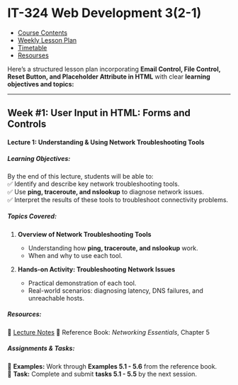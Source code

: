 # IT-324 Web Development 3(2-1)

- [Course Contents](#)
- [Weekly Lesson Plan](#)
- [Timetable](#)
- [Resourses](#)

Here’s a structured lesson plan incorporating **Email Control, File Control, Reset Button, and Placeholder Attribute in HTML** with clear **learning objectives and topics:**  

---




## **Week #1: User Input in HTML: Forms and Controls**  

#### **Lecture 1: Understanding & Using Network Troubleshooting Tools**  

##### **Learning Objectives:**  
By the end of this lecture, students will be able to:  
✅ Identify and describe key network troubleshooting tools.  
✅ Use **ping, traceroute, and nslookup** to diagnose network issues.  
✅ Interpret the results of these tools to troubleshoot connectivity problems.  

##### **Topics Covered:**  
1. **Overview of Network Troubleshooting Tools**  
   - Understanding how **ping, traceroute, and nslookup** work.  
   - When and why to use each tool.  

2. **Hands-on Activity: Troubleshooting Network Issues**  
   - Practical demonstration of each tool.  
   - Real-world scenarios: diagnosing latency, DNS failures, and unreachable hosts.  

##### **Resources:**  
📖 [Lecture Notes]([#](https://yasirbhutta.github.io/html-css/docs/html-forms-controls.html))
📌 Reference Book: *Networking Essentials*, Chapter 5  

##### **Assignments & Tasks:**  
📂 **Examples:** Work through **Examples 5.1 - 5.6** from the reference book.  
📝 **Task:** Complete and submit **tasks 5.1 - 5.5** by the next session.  
 
